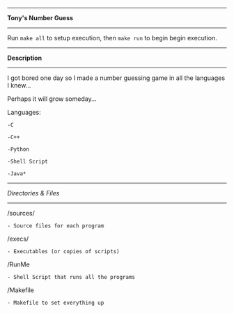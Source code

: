 ***********************
**Tony's Number Guess**
***********************

Run `make all` to setup execution,
then `make run` to begin begin execution.

***************
**Description**
***************
I got bored one day so I made a number guessing game in all the languages I knew...

Perhaps it will grow someday...

Languages:

	-C

	-C++

	-Python

	-Shell Script

	-Java*

*********************
*Directories & Files*
*********************

/sources/

	- Source files for each program

/execs/

	- Executables (or copies of scripts)

/RunMe

	- Shell Script that runs all the programs

/Makefile

	- Makefile to set everything up
